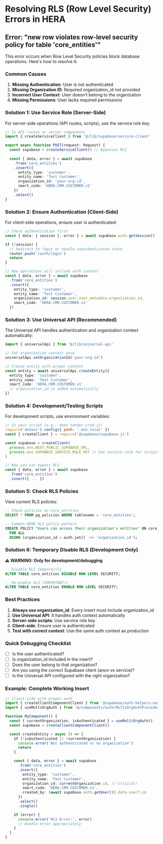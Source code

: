 # Resolving RLS (Row Level Security) Errors in HERA

## Error: "new row violates row-level security policy for table 'core_entities'"

This error occurs when Row Level Security policies block database operations. Here's how to resolve it:

### Common Causes

1. **Missing Authentication**: User is not authenticated
2. **Missing Organization ID**: Required organization_id not provided
3. **Incorrect User Context**: User doesn't belong to the organization
4. **Missing Permissions**: User lacks required permissions

### Solution 1: Use Service Role (Server-Side)

For server-side operations (API routes, scripts), use the service role key:

```typescript
// In API routes or server components
import { createServiceClient } from '@/lib/supabase/service-client'

export async function POST(request: Request) {
  const supabase = createServiceClient() // Bypasses RLS
  
  const { data, error } = await supabase
    .from('core_entities')
    .insert({
      entity_type: 'customer',
      entity_name: 'Test Customer',
      organization_id: 'your-org-id',
      smart_code: 'HERA.CRM.CUSTOMER.v1'
    })
    .select()
}
```

### Solution 2: Ensure Authentication (Client-Side)

For client-side operations, ensure user is authenticated:

```typescript
// Check authentication first
const { data: { session }, error } = await supabase.auth.getSession()

if (!session) {
  // Redirect to login or handle unauthenticated state
  router.push('/auth/login')
  return
}

// Now operations will include auth context
const { data, error } = await supabase
  .from('core_entities')
  .insert({
    entity_type: 'customer',
    entity_name: 'Test Customer',
    organization_id: session.user.user_metadata.organization_id,
    smart_code: 'HERA.CRM.CUSTOMER.v1'
  })
```

### Solution 3: Use Universal API (Recommended)

The Universal API handles authentication and organization context automatically:

```typescript
import { universalApi } from '@/lib/universal-api'

// Set organization context once
universalApi.setOrganizationId('your-org-id')

// Create entity with proper context
const entity = await universalApi.createEntity({
  entity_type: 'customer',
  entity_name: 'Test Customer',
  smart_code: 'HERA.CRM.CUSTOMER.v1'
  // organization_id is added automatically
})
```

### Solution 4: Development/Testing Scripts

For development scripts, use environment variables:

```javascript
// In your script (e.g., demo-tender-crud.js)
require('dotenv').config({ path: '.env.local' })
const { createClient } = require('@supabase/supabase-js')

const supabase = createClient(
  process.env.NEXT_PUBLIC_SUPABASE_URL,
  process.env.SUPABASE_SERVICE_ROLE_KEY // Use service role for scripts
)

// Now you can bypass RLS
const { data, error } = await supabase
  .from('core_entities')
  .insert({ ... })
```

### Solution 5: Check RLS Policies

View current RLS policies:

```sql
-- Check policies on core_entities
SELECT * FROM pg_policies WHERE tablename = 'core_entities';

-- Common HERA RLS policy pattern
CREATE POLICY "Users can access their organization's entities" ON core_entities
  FOR ALL 
  USING (organization_id = auth.jwt() ->> 'organization_id');
```

### Solution 6: Temporary Disable RLS (Development Only)

**⚠️ WARNING: Only for development/debugging**

```sql
-- Disable RLS temporarily
ALTER TABLE core_entities DISABLE ROW LEVEL SECURITY;

-- Re-enable RLS (IMPORTANT!)
ALTER TABLE core_entities ENABLE ROW LEVEL SECURITY;
```

### Best Practices

1. **Always use organization_id**: Every insert must include organization_id
2. **Use Universal API**: It handles auth context automatically
3. **Server-side scripts**: Use service role key
4. **Client-side**: Ensure user is authenticated
5. **Test with correct context**: Use the same auth context as production

### Quick Debugging Checklist

- [ ] Is the user authenticated?
- [ ] Is organization_id included in the insert?
- [ ] Does the user belong to that organization?
- [ ] Are you using the correct Supabase client (anon vs service)?
- [ ] Is the Universal API configured with the right organization?

### Example: Complete Working Insert

```typescript
// Client-side with proper auth
import { createClientComponentClient } from '@supabase/auth-helpers-nextjs'
import { useMultiOrgAuth } from '@/components/auth/MultiOrgAuthProvider'

function MyComponent() {
  const { currentOrganization, isAuthenticated } = useMultiOrgAuth()
  const supabase = createClientComponentClient()

  const createEntity = async () => {
    if (!isAuthenticated || !currentOrganization) {
      console.error('Not authenticated or no organization')
      return
    }

    const { data, error } = await supabase
      .from('core_entities')
      .insert({
        entity_type: 'customer',
        entity_name: 'Test Customer',
        organization_id: currentOrganization.id, // Critical!
        smart_code: 'HERA.CRM.CUSTOMER.v1',
        created_by: (await supabase.auth.getUser()).data.user?.id
      })
      .select()
      .single()

    if (error) {
      console.error('RLS Error:', error)
      // Handle error appropriately
    }
  }
}